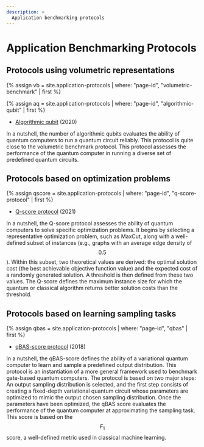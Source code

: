 ```yaml
---
description: >
  Application benchmarking protocols
---
```


# Application Benchmarking Protocols

## Protocols using volumetric representations

{% assign vb = site.application-protocols | where: "page-id", "volumetric-benchmark" | first %}
<!--
- <a href="{{ vb.url | prepend: site.baseurl }}">Volumetric benchmark</a>
-->

{% assign aq = site.application-protocols | where: "page-id", "algorithmic-qubit" | first %}
- <a href="{{ aq.url | prepend: site.baseurl }}">Algorithmic qubit</a> (2020)

In a nutshell, the number of algorithmic qubits evaluates the ability of quantum computers to run a quantum circuit reliably. This protocol is quite close to the volumetric benchmark protocol. This protocol assesses the performance of the quantum computer in running a diverse set of predefined quantum circuits.

## Protocols based on optimization problems
{% assign qscore = site.application-protocols | where: "page-id", "q-score-protocol" | first %}
- <a href="{{ qscore.url | prepend: site.baseurl }}">Q-score protocol</a> (2021)

In a nutshell, the Q-score protocol assesses the ability of quantum computers to solve specific optimization problems. It begins by selecting a representative optimization problem, such as MaxCut, along with a well-defined subset of instances (e.g., graphs with an average edge density of $$0.5$$). Within this subset, two theoretical values are derived: the optimal solution cost (the best achievable objective function value) and the expected cost of a randomly generated solution. A threshold is then defined from these two values. The Q-score defines the maximum instance size for which the quantum or classical algorithm returns better solution costs than the threshold.

## Protocols based on learning sampling tasks

{% assign qbas = site.application-protocols | where: "page-id", "qbas" | first %}
- <a href="{{ qbas.url | prepend: site.baseurl }}">qBAS-score protocol</a> (2018)

In a nutshell, the qBAS-score defines the ability of a variational quantum computer to learn and sample a predefined output distribution. This protocol is an instantiation of a more general framework used to benchmark gate-based quantum computers. The protocol is based on two major steps: An output sampling distribution is selected, and the first step consists of creating a fixed-depth variational quantum circuit whose parameters are optimized to mimic the output chosen sampling distribution. Once the parameters have been optimized, the qBAS score evaluates the performance of the quantum computer at approximating the sampling task. This score is based on the $$F_1$$ score, a well-defined metric used in classical machine learning.


